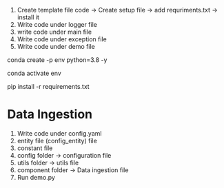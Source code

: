 1. Create template file code -> Create setup file -> add requriments.txt -> install it
2. Write code under logger file
3. write code under main file
4. Write code under exception file
5. Write code under demo file


conda create -p env python=3.8 -y


conda activate env

pip install -r requirements.txt


# Data Ingestion
1. Write code under config.yaml
2. entity file (config_entity) file
3. constant file
4. config folder -> configuration file
5. utils folder -> utils file
6. component folder -> Data ingestion file
7. Run demo.py



